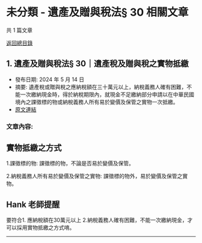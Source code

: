 # 未分類 - 遺產及贈與稅法§ 30 相關文章

共 1 篇文章

[返回總目錄](00_總目錄.md)

## 1. 遺產及贈與稅法§ 30｜遺產稅及贈與稅之實物抵繳

- 發布日期: 2024 年 5 月 14 日
- 摘要: 遺產稅或贈與稅之應納稅額在三十萬元以上，納稅義務人確有困難，不能一次繳納現金時，得於納稅期限內，就現金不足繳納部分申請以在中華民國境內之課徵標的物或納稅義務人所有易於變價及保管之實物一次抵繳。
- [原文連結](https://www.jasper-realestate.com/%e9%81%ba%e7%94%a2%e5%8f%8a%e8%b4%88%e8%88%87%e7%a8%85%e6%b3%95-30%e9%81%ba%e7%94%a2%e7%a8%85%e5%8f%8a%e8%b4%88%e8%88%87%e7%a8%85%e4%b9%8b_%e5%af%a6%e7%89%a9_%e6%8a%b5%e7%b9%b3/)

### 文章內容:

## 實物抵繳之方式

1.課徵標的物: 課徵標的物，不論是否易於變價及保管。

2.納稅義務人所有易於變價及保管之實物: 課徵標的物外，易於變價及保管之實物。

## Hank 老師提醒

要符合1. 應納稅額在30萬元以上 2.納稅義務人確有困難，不能一次繳納現金，才可以採用實物抵繳之方式唷。

---

